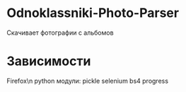 # Odnoklassniki-Photo-Parser
Скачивает фотографии с альбомов 
# Зависимости
Firefox\n
python модули: pickle selenium bs4 progress
